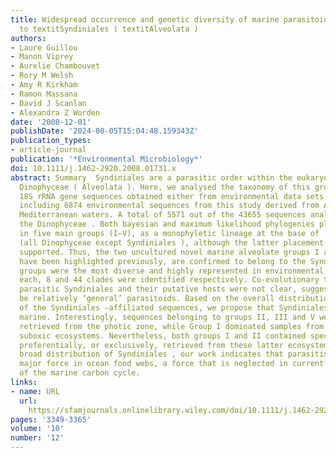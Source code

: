```yaml
---
title: Widespread occurrence and genetic diversity of marine parasitoids belonging
  to textitSyndiniales ( textitAlveolata )
authors:
- Laure Guillou
- Manon Viprey
- Aurelie Chambouvet
- Rory M Welsh
- Amy R Kirkham
- Ramon Massana
- David J Scanlan
- Alexandra Z Worden
date: '2008-12-01'
publishDate: '2024-08-05T15:04:48.159343Z'
publication_types:
- article-journal
publication: '*Environmental Microbiology*'
doi: 10.1111/j.1462-2920.2008.01731.x
abstract: Summary  Syndiniales are a parasitic order within the eukaryotic lineage
  Dinophyceae ( Alveolata ). Here, we analysed the taxonomy of this group using 43655
  18S rRNA gene sequences obtained either from environmental data sets or cultures,
  including 6874 environmental sequences from this study derived from Atlantic and
  Mediterranean waters. A total of 5571 out of the 43655 sequences analysed fell within
  the Dinophyceae . Both bayesian and maximum likelihood phylogenies placed Syndiniales
  in five main groups (I–V), as a monophyletic lineage at the base of ‘core’ dinoflagellates
  (all Dinophyceae except Syndiniales ), although the latter placement was not bootstrap
  supported. Thus, the two uncultured novel marine alveolate groups I and II, which
  have been highlighted previously, are confirmed to belong to the Syndiniales . These
  groups were the most diverse and highly represented in environmental studies. Within
  each, 8 and 44 clades were identified respectively. Co‐evolutionary trends between
  parasitic Syndiniales and their putative hosts were not clear, suggesting they may
  be relatively ‘general’ parasitoids. Based on the overall distribution patterns
  of the Syndiniales ‐affiliated sequences, we propose that Syndiniales are exclusively
  marine. Interestingly, sequences belonging to groups II, III and V were largely
  retrieved from the photic zone, while Group I dominated samples from anoxic and
  suboxic ecosystems. Nevertheless, both groups I and II contained specific clades
  preferentially, or exclusively, retrieved from these latter ecosystems. Given the
  broad distribution of Syndiniales , our work indicates that parasitism may be a
  major force in ocean food webs, a force that is neglected in current conceptualizations
  of the marine carbon cycle.
links:
- name: URL
  url: 
    https://sfamjournals.onlinelibrary.wiley.com/doi/10.1111/j.1462-2920.2008.01731.x
pages: '3349-3365'
volume: '10'
number: '12'
---
```

